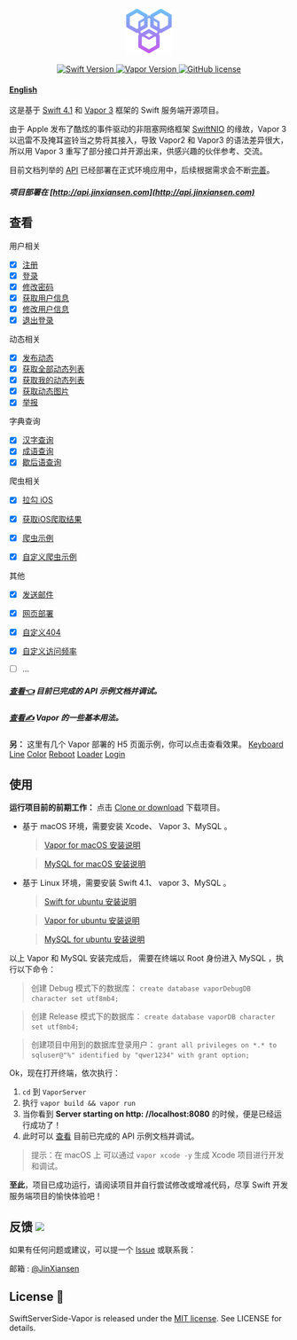 
<p align="center">
    <img height="80" src="Source/icon.png"/>
    <br>
    <br>
    <a href="http://swift.org">
        <img src="https://img.shields.io/badge/Swift-4.1-brightgreen.svg" alt="Swift Version">
    </a>
    <a href="http://vapor.codes">
        <img src="https://img.shields.io/badge/Vapor-3-F6CBCA.svg" alt="Vapor Version">
    </a>
    <a href="LICENSE">
        <img src="https://img.shields.io/badge/license-MIT-blue.svg" alt="GitHub license">
    </a>
</p>


#### [English](README.md)


这是基于 [Swift 4.1](https://swift.org) 和 [Vapor 3](http://vapor.codes) 框架的 Swift 服务端开源项目。

由于 Apple 发布了酷炫的事件驱动的非阻塞网络框架 [SwiftNIO](https://github.com/apple/swift-nio) 的缘故，Vapor 3 以迅雷不及掩耳盗铃当之势将其接入，导致 Vapor2 和 Vapor3 的语法差异很大，所以用 Vapor 3 重写了部分接口并开源出来，供感兴趣的伙伴参考、交流。

目前文档列举的 [API](Source/API.md) 已经部署在正式环境应用中，后续根据需求会不断[完善](Source/UpdateLog.md)。

##### 项目部署在 [http://api.jinxiansen.com](http://api.jinxiansen.com) 

## 查看
用户相关

- [x] [注册](Source/API.md/#用户)
- [x] [登录](Source/API.md/#登录)
- [x] [修改密码](Source/API.md/#修改密码)
- [x] [获取用户信息](Source/API.md/#获取用户信息)
- [x] [修改用户信息](Source/API.md/#修改用户信息)
- [x] [退出登录](Source/API.md/#退出登录)

动态相关

- [x] [发布动态](Source/API.md/#发布动态)
- [x] [获取全部动态列表](Source/API.md/#获取全部动态列表)
- [x] [获取我的动态列表](Source/API.md/#获取我的动态列表)
- [x] [获取动态图片](Source/API.md/#获取动态图片)
- [x] [举报](Source/API.md/#举报)

字典查询

- [x] [汉字查询](Source/API.md/#汉字查询)
- [x] [成语查询](Source/API.md/#成语查询)
- [x] [歇后语查询](Source/API.md/#歇后语查询)

爬虫相关

- [x] [拉勾 iOS](Source/API.md/#拉勾iOS)
- [x] [获取iOS爬取结果](Source/API.md/#获取iOS爬取结果)
- [x] [爬虫示例](Source/API.md/#爬虫示例)
- [x] [自定义爬虫示例](Source/API.md/#自定义爬虫)


其他

- [x] [发送邮件](Source/API.md/#发送邮件)
- [x] [网页部署](Source/API.md/#网页)
- [x] [自定义404](Source/VaporUsage.md/#自定义404)
- [x] [自定义访问频率](Source/VaporUsage.md/#自定义访问频率)
- [ ] ...


##### [查看👈](Source/API.md) 目前已完成的 API 示例文档并调试。

##### [查看✍️](Source/VaporUsage.md) Vapor 的一些基本用法。


**另：** 这里有几个 Vapor 部署的 H5 页面示例，你可以点击查看效果。
[Keyboard](http://api.jinxiansen.com/h5/keyboard)
[Line](http://api.jinxiansen.com/h5/line)
[Color](http://api.jinxiansen.com/h5/color)
[Reboot](http://api.jinxiansen.com/h5/reboot)
[Loader](http://api.jinxiansen.com/h5/loader)
[Login](http://api.jinxiansen.com/h5/login)

## 使用

**运行项目前的前期工作：**
点击 [Clone or download](https://github.com/Jinxiansen/SwiftServerSide-Vapor/archive/master.zip) 下载项目。

* 基于 macOS 环境，需要安装 Xcode、 Vapor 3、MySQL 。
	> [Vapor for macOS 安装说明](https://docs.vapor.codes/3.0/install/macos/)
	
	> [MySQL for macOS 安装说明](https://segmentfault.com/a/1190000007838188)

* 基于 Linux 环境，需要安装 Swift 4.1、 vapor 3、MySQL 。

	> [Swift for ubuntu 安装说明](https://swift.org/download/#releases)
	
	> [Vapor for ubuntu 安装说明](https://docs.vapor.codes/3.0/install/ubuntu/)
	
	> [MySQL for ubuntu 安装说明](http://blog.csdn.net/vXueYing/article/details/52330180)

以上 Vapor 和 MySQL 安装完成后，
需要在终端以 Root 身份进入 MySQL ，执行以下命令：


> 创建 Debug 模式下的数据库：
`create database vaporDebugDB character set utf8mb4; `

> 创建 Release 模式下的数据库：
`create database vaporDB character set utf8mb4; `

> 创建项目中用到的数据库登录用户：
`grant all privileges on *.* to  sqluser@"%" identified by "qwer1234" with grant option;`


Ok，现在打开终端，依次执行：

1. `cd` 到 `VaporServer` 
2. 执行 `vapor build && vapor run` 
3. 当你看到 **Server starting on http: //localhost:8080** 的时候，便是已经运行成功了！
4. 此时可以 [查看](Source/API.md) 目前已完成的 API 示例文档并调试。

> 提示：在 macOS 上 可以通过 `vapor xcode -y` 生成 Xcode 项目进行开发和调试。


**至此**，项目已成功运行，请阅读项目并自行尝试修改或增减代码，尽享 Swift 开发服务端项目的愉快体验吧！


## 反馈 ![](Source/zz.jpg)

如果有任何问题或建议，可以提一个 [Issue](https://github.com/Jinxiansen/SwiftServerSide-Vapor/issues)
或联系我：

邮箱 : [@JinXiansen](hi@jinxiansen.com)

## License 📄


SwiftServerSide-Vapor is released under the [MIT license](LICENSE). See LICENSE for details.
